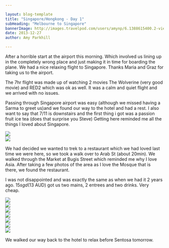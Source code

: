```yaml
---

layout: blog-template
title: "Singapore/Hongkong - Day 1"
subHeading: "Melbourne to Singapore"
bannerImage: http://images.travelpod.com/users/amynp/6.1388615400.2-view-from-the-peak.jpg
date: 2013-12-27
author: Amy Parkhill

---
```

After a horrible start at the airport this morning. Which involved us lining up in the completely wrong place and just making it in time for boarding the plane. We had a nice relaxing flight to Singapore. Thanks Maria and Graz for taking us to the airport. 

The 7hr flight was made up of watching 2 movies The Wolverine (very good movie) and RED2 which was ok as well. It was a calm and quiet flight and we arrived with no issues. 

Passing through Singapore airport was easy (although we missed having a Sarma to greet us)and we found our way to the hotel and had a rest. I also want to say that 7/11 is downstairs and the first thing i got was a passion fruit ice tea (does that surprise you Steve) Getting here reminded me all the things I loved about Singapore.

<div class="center-image"><img src="http://images.travelpod.com/users/amynp/thumbnail.xlarge.6.1388157425.singapore-airport.jpg?1388149253" /></div>
<div class="center-image"><img src="http://images.travelpod.com/users/amynp/6.1388157425.yay-tea.jpg" /></div>

We had decided we wanted to trek to a restaurant which we had loved last time we were here, so  we took a walk over to Arab St (about 20min). We walked through the Market at Bugis Street which reminded me why I love Asia. After taking a few photos of the area as I love the Mosque that is there, we found the restaurant. 

I was not disappointed and was exactly the same as when we had it 2 years ago. $15 sgd ($13 AUD) got us two mains, 2 entrees and two drinks. Very cheap.

<div class="center-image"><img src="http://images.travelpod.com/users/amynp/6.1388157425.markets-at-bugis.jpg" /></div>
<div class="center-image"><img src="http://images.travelpod.com/users/amynp/6.1388157425.all-bubble-tea-drinks.jpg" /></div>
<div class="center-image"><img src="http://images.travelpod.com/users/amynp/6.1388157425.beautiful-building-near-bugis.jpg" /></div>
<div class="center-image"><img src="http://images.travelpod.com/users/amynp/6.1388157425.more-mosque.jpg" /></div>
<div class="center-image"><img src="http://images.travelpod.com/users/amynp/6.1388157425.lime-soda.jpg" /></div>
<div class="center-image"><img src="http://images.travelpod.com/users/amynp/6.1388157425.maggi-goreng-ayam.jpg" /></div>
<div class="center-image"><img src="http://images.travelpod.com/users/amynp/6.1388157425.us-in-front-of-the-mosque.jpg" /></div>

We walked our way back to the hotel to relax before Sentosa tomorrow. 

